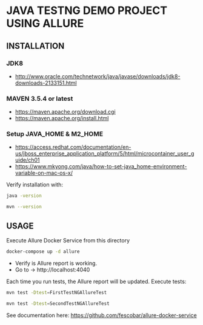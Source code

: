 # JAVA TESTNG DEMO PROJECT USING ALLURE

## INSTALLATION
### JDK8
- http://www.oracle.com/technetwork/java/javase/downloads/jdk8-downloads-2133151.html

### MAVEN 3.5.4 or latest
- https://maven.apache.org/download.cgi
- https://maven.apache.org/install.html

### Setup JAVA_HOME & M2_HOME
- https://access.redhat.com/documentation/en-us/jboss_enterprise_application_platform/5/html/microcontainer_user_guide/ch01
- https://www.mkyong.com/java/how-to-set-java_home-environment-variable-on-mac-os-x/

Verify installation with:
```sh
java -version
```
```sh
mvn --version
```

## USAGE
Execute Allure Docker Service from this directory
```sh
docker-compose up -d allure
```
- Verify is Allure report is working. 
- Go to -> http://localhost:4040

Each time you run tests, the Allure report will be updated.
Execute tests:
```sh
mvn test -Dtest=FirstTestNGAllureTest
 ```

 ```sh
mvn test -Dtest=SecondTestNGAllureTest
 ```

See documentation here: https://github.com/fescobar/allure-docker-service
